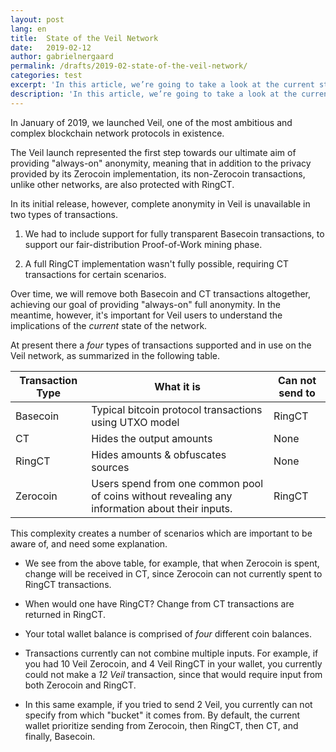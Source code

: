 ```yaml
---
layout: post
lang: en
title:  State of the Veil Network
date:   2019-02-12
author: gabrielnergaard
permalink: /drafts/2019-02-state-of-the-veil-network/
categories: test
excerpt: 'In this article, we’re going to take a look at the current state of the Veil network.'
description: 'In this article, we’re going to take a look at the current state of the Veil network.'
---
```


In January of 2019, we launched Veil, one of the most ambitious and complex blockchain network protocols in existence.

The Veil launch represented the first step towards our ultimate aim of providing "always-on" anonymity, meaning that in addition to the privacy provided by its Zerocoin implementation, its non-Zerocoin transactions, unlike other networks, are also protected with RingCT.

In its initial release, however, complete anonymity in Veil is unavailable in two types of transactions. 

1. We had to include support for fully transparent Basecoin transactions, to support our fair-distribution Proof-of-Work mining phase. 

2. A full RingCT implementation wasn't fully possible, requiring CT transactions for certain scenarios.

Over time, we will remove both Basecoin and CT transactions altogether, achieving our goal of providing "always-on" full anonymity. In the meantime, however, it's important for Veil users to understand the implications of the *current* state of the network. 

At present there a *four* types of transactions supported and in use on the Veil network, as summarized in the following table.

| Transaction Type | What it is | Can not send to |
| -----------------|------------|-----------------|
| Basecoin | Typical bitcoin protocol transactions using UTXO model | RingCT |
| CT | Hides the output amounts | None |
| RingCT | Hides amounts & obfuscates sources | None |
| Zerocoin | Users spend from one common pool of coins without revealing any information about their inputs. | RingCT |

This complexity creates a number of scenarios which are important to be aware of, and need some explanation.

- We see from the above table, for example, that when Zerocoin is spent, change will be received in CT, since Zerocoin can not currently spent to RingCT transactions.

- When would one have RingCT? Change from CT transactions are returned in RingCT.

- Your total wallet balance is  comprised of *four* different coin balances. 

- Transactions currently can not combine multiple inputs. For example, if you had 10 Veil Zerocoin, and 4 Veil RingCT in your wallet, you currently could not make a *12 Veil* transaction, since that would require input from both Zerocoin and RingCT.

- In this same example, if you tried to send 2 Veil, you currently can not specify from which "bucket" it comes from. By default, the current wallet prioritize sending from Zerocoin, then RingCT, then CT, and finally, Basecoin.



